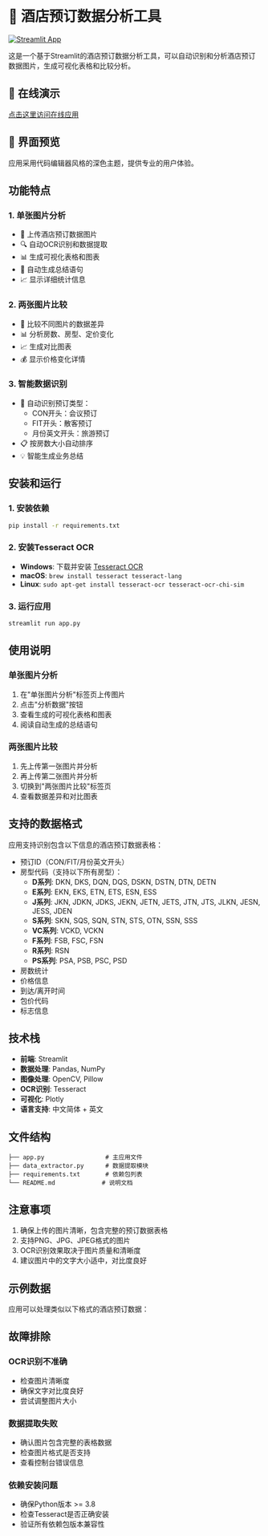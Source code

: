 # 🏨 酒店预订数据分析工具

[![Streamlit App](https://static.streamlit.io/badges/streamlit_badge_black_white.svg)](https://your-app-name.streamlit.app)

这是一个基于Streamlit的酒店预订数据分析工具，可以自动识别和分析酒店预订数据图片，生成可视化表格和比较分析。

## 🚀 在线演示

[点击这里访问在线应用](https://your-app-name.streamlit.app)

## 📸 界面预览

应用采用代码编辑器风格的深色主题，提供专业的用户体验。

## 功能特点

### 1. 单张图片分析
- 📸 上传酒店预订数据图片
- 🔍 自动OCR识别和数据提取
- 📊 生成可视化表格和图表
- 📝 自动生成总结语句
- 📈 显示详细统计信息

### 2. 两张图片比较
- 🔄 比较不同图片的数据差异
- 📊 分析房数、房型、定价变化
- 📈 生成对比图表
- 💰 显示价格变化详情

### 3. 智能数据识别
- 🏢 自动识别预订类型：
  - CON开头：会议预订
  - FIT开头：散客预订
  - 月份英文开头：旅游预订
- 📋 按房数大小自动排序
- 💡 智能生成业务总结

## 安装和运行

### 1. 安装依赖
```bash
pip install -r requirements.txt
```

### 2. 安装Tesseract OCR
- **Windows**: 下载并安装 [Tesseract OCR](https://github.com/UB-Mannheim/tesseract/wiki)
- **macOS**: `brew install tesseract tesseract-lang`
- **Linux**: `sudo apt-get install tesseract-ocr tesseract-ocr-chi-sim`

### 3. 运行应用
```bash
streamlit run app.py
```

## 使用说明

### 单张图片分析
1. 在"单张图片分析"标签页上传图片
2. 点击"分析数据"按钮
3. 查看生成的可视化表格和图表
4. 阅读自动生成的总结语句

### 两张图片比较
1. 先上传第一张图片并分析
2. 再上传第二张图片并分析
3. 切换到"两张图片比较"标签页
4. 查看数据差异和对比图表

## 支持的数据格式

应用支持识别包含以下信息的酒店预订数据表格：
- 预订ID（CON/FIT/月份英文开头）
- 房型代码（支持以下所有房型）：
  - **D系列**: DKN, DKS, DQN, DQS, DSKN, DSTN, DTN, DETN
  - **E系列**: EKN, EKS, ETN, ETS, ESN, ESS
  - **J系列**: JKN, JDKN, JDKS, JEKN, JETN, JETS, JTN, JTS, JLKN, JESN, JESS, JDEN
  - **S系列**: SKN, SQS, SQN, STN, STS, OTN, SSN, SSS
  - **VC系列**: VCKD, VCKN
  - **F系列**: FSB, FSC, FSN
  - **R系列**: RSN
  - **PS系列**: PSA, PSB, PSC, PSD
- 房数统计
- 价格信息
- 到达/离开时间
- 包价代码
- 标志信息

## 技术栈

- **前端**: Streamlit
- **数据处理**: Pandas, NumPy
- **图像处理**: OpenCV, Pillow
- **OCR识别**: Tesseract
- **可视化**: Plotly
- **语言支持**: 中文简体 + 英文

## 文件结构

```
├── app.py                 # 主应用文件
├── data_extractor.py      # 数据提取模块
├── requirements.txt       # 依赖包列表
└── README.md             # 说明文档
```

## 注意事项

1. 确保上传的图片清晰，包含完整的预订数据表格
2. 支持PNG、JPG、JPEG格式的图片
3. OCR识别效果取决于图片质量和清晰度
4. 建议图片中的文字大小适中，对比度良好

## 示例数据

应用可以处理类似以下格式的酒店预订数据：


## 故障排除

### OCR识别不准确
- 检查图片清晰度
- 确保文字对比度良好
- 尝试调整图片大小

### 数据提取失败
- 确认图片包含完整的表格数据
- 检查图片格式是否支持
- 查看控制台错误信息

### 依赖安装问题
- 确保Python版本 >= 3.8
- 检查Tesseract是否正确安装
- 验证所有依赖包版本兼容性
